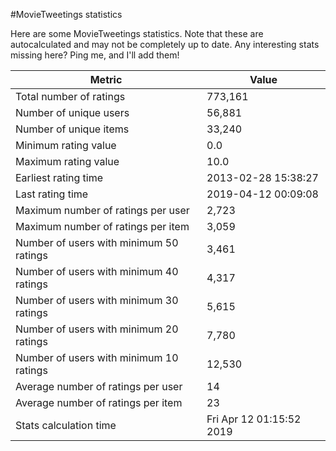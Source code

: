 #MovieTweetings statistics

Here are some MovieTweetings statistics. Note that these are autocalculated and may not be completely up to date. Any interesting stats missing here? Ping me, and I'll add them!

Metric | Value
--- | ---
Total number of ratings                 | 773,161
Number of unique users                  | 56,881
Number of unique items                  | 33,240
Minimum rating value                    | 0.0
Maximum rating value                    | 10.0
Earliest rating time                    | 2013-02-28 15:38:27
Last rating time                        | 2019-04-12 00:09:08
Maximum number of ratings per user      | 2,723
Maximum number of ratings per item      | 3,059
Number of users with minimum 50 ratings | 3,461
Number of users with minimum 40 ratings | 4,317
Number of users with minimum 30 ratings | 5,615
Number of users with minimum 20 ratings | 7,780
Number of users with minimum 10 ratings | 12,530
Average number of ratings per user      | 14
Average number of ratings per item      | 23
Stats calculation time                  | Fri Apr 12 01:15:52 2019

